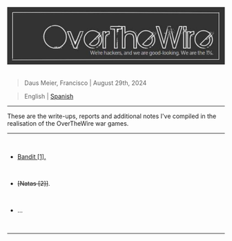 <div align="center"> <img src="../resources/images/ctf_write-ups/OverTheWire_banner/overthewire_main_banner.jpg"> </div>

<br>

> Daus Meier, Francisco | August 29th, 2024

> <p> <span> English </span> | <a href=https://github.com/frandausmeier/CTF_Write-Ups/blob/main/OverTheWire/README.es.md> Spanish <a/> </p>

-----

These are the write-ups, reports and additional notes I've compiled in the realisation of the OverTheWire war games.

-----

<br>

* [Bandit [1].](https://github.com/frandausmeier/CTF_Write-Ups/blob/main/OverTheWire/Bandit/README.md)

<br>

* ~~[Natas [2]]~~.

<br>

* ...

<br>

-----
